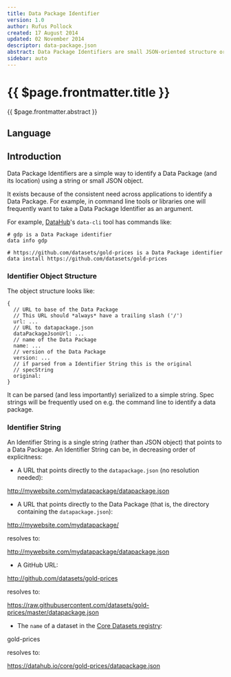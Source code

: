 ```yaml
---
title: Data Package Identifier
version: 1.0
author: Rufus Pollock
created: 17 August 2014
updated: 02 November 2014
descriptor: data-package.json
abstract: Data Package Identifiers are small JSON-oriented structure or strings which identify a Data Package (and, usually, its location).
sidebar: auto
---
```


# {{ $page.frontmatter.title }}

{{ $page.frontmatter.abstract }}

<MetadataTable />

## Language

<Language />

## Introduction

Data Package Identifiers are a simple way to identify a Data Package (and its location) using a string or small JSON object.

It exists because of the consistent need across applications to identify a Data Package. For example, in command line tools or libraries one will frequently want to take a Data Package Identifier as an argument.

For example, [DataHub](http://datahub.io)'s `data-cli` tool has commands like:

```
# gdp is a Data Package identifier
data info gdp

# https://github.com/datasets/gold-prices is a Data Package identifier
data install https://github.com/datasets/gold-prices
```

### Identifier Object Structure

The object structure looks like:

```
{
  // URL to base of the Data Package
  // This URL should *always* have a trailing slash ('/')
  url: ...
  // URL to datapackage.json
  dataPackageJsonUrl: ...
  // name of the Data Package
  name: ...
  // version of the Data Package
  version: ...
  // if parsed from a Identifier String this is the original
  // specString
  original:
}
```

It can be parsed (and less importantly) serialized to a simple string. Spec strings will be frequently used on e.g. the command line to identify a data package.

### Identifier String

An Identifier String is a single string (rather than JSON object) that points to a Data Package.  An Identifier String can be, in decreasing order of explicitness:

* A URL that points directly to the `datapackage.json` (no resolution needed):

http://mywebsite.com/mydatapackage/datapackage.json

* A URL that points directly to the Data Package (that is, the directory containing the `datapackage.json`):

http://mywebsite.com/mydatapackage/

resolves to:

http://mywebsite.com/mydatapackage/datapackage.json

* A GitHub URL:

http://github.com/datasets/gold-prices

resolves to:

https://raw.githubusercontent.com/datasets/gold-prices/master/datapackage.json

* The `name` of a dataset in the [Core Datasets registry](https://datahub.io/core):

gold-prices

resolves to:

https://datahub.io/core/gold-prices/datapackage.json
